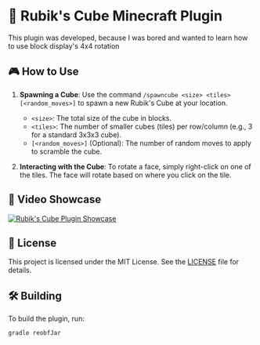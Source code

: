 # 🎲 Rubik's Cube Minecraft Plugin

This plugin was developed, because I was bored and wanted to learn how to use block display's 4x4 rotation

## 🎮 How to Use

1.  **Spawning a Cube**:
    Use the command `/spawncube <size> <tiles> [<random_moves>]` to spawn a new Rubik's Cube at your location.
    *   `<size>`: The total size of the cube in blocks.
    *   `<tiles>`: The number of smaller cubes (tiles) per row/column (e.g., 3 for a standard 3x3x3 cube).
    *   `[<random_moves>]` (Optional): The number of random moves to apply to scramble the cube.

2.  **Interacting with the Cube**:
    To rotate a face, simply right-click on one of the tiles. The face will rotate based on where you click on the tile.

## 🎥 Video Showcase

[![Rubik's Cube Plugin Showcase](https://i.imgur.com/1Tju6bU.png)](https://youtu.be/rNcARcLnlac "Rubik's Cube Plugin Showcase - Click to Watch!")

## 📄 License

This project is licensed under the MIT License. See the [LICENSE](LICENSE) file for details.

## 🛠️ Building

To build the plugin, run:

```bash
gradle reobfJar
```